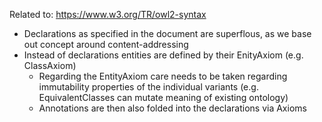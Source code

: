 Related to: https://www.w3.org/TR/owl2-syntax

- Declarations as specified in the document are superflous, as we base out concept around content-addressing
- Instead of declarations entities are defined by their EnityAxiom (e.g. ClassAxiom)
  - Regarding the EntityAxiom care needs to be taken regarding immutability properties of the individual variants (e.g. EquivalentClasses can mutate meaning of existing ontology)
  - Annotations are then also folded into the declarations via Axioms
